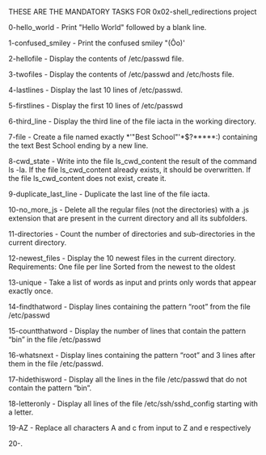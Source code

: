 THESE ARE THE MANDATORY TASKS FOR 0x02-shell_redirections project

0-hello_world - Print "Hello World" followed by a blank line.

1-confused_smiley - Print the confused smiley "(Ôo)'

2-hellofile - Display the contents of /etc/passwd file.

3-twofiles - Display the contents of /etc/passwd and /etc/hosts file.

4-lastlines - Display the last 10 lines of /etc/passwd.

5-firstlines - Display the first 10 lines of /etc/passwd

6-third_line - Display the third line of the file iacta in the working directory.

7-file - Create a file named exactly *\'"Best School"'\*$?*****:) containing the text Best School ending by a new line.

8-cwd_state - Write into the file ls_cwd_content the result of the command ls -la. If the file ls_cwd_content already exists, it should be overwritten. If the file ls_cwd_content does not exist, create it.

9-duplicate_last_line - Duplicate the last line of the file iacta.

10-no_more_js - Delete all the regular files (not the directories) with a .js extension that are present in the current directory and all its subfolders.

11-directories - Count the number of directories and sub-directories in the current directory.

12-newest_files - Display the 10 newest files in the current directory. Requirements: One file per line Sorted from the newest to the oldest

13-unique - Take a list of words as input and prints only words that appear exactly once.

14-findthatword - Display lines containing the pattern “root” from the file /etc/passwd

15-countthatword - Display the number of lines that contain the pattern “bin” in the file /etc/passwd

16-whatsnext - Display lines containing the pattern “root” and 3 lines after them in the file /etc/passwd.

17-hidethisword - Display all the lines in the file /etc/passwd that do not contain the pattern “bin”.

18-letteronly - Display all lines of the file /etc/ssh/sshd_config starting with a letter.

19-AZ - Replace all characters A and c from input to Z and e respectively

20-.
